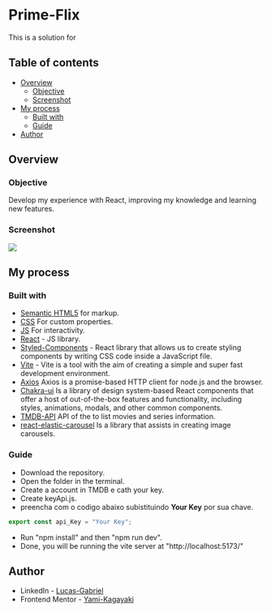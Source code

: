 # Prime-Flix

This is a solution for

## Table of contents

- [Overview](#overview)
  - [Objective](#Objective)
  - [Screenshot](#screenshot)
- [My process](#my-process)
  - [Built with](#built-with)
  - [Guide](#Guide)
- [Author](#author)

## Overview

### Objective

Develop my experience with React, improving my knowledge and learning new features.

### Screenshot

![](./screenshot.gif)

## My process

### Built with

- [Semantic HTML5](https://developer.mozilla.org/pt-BR/docs/Web/HTML) for markup.
- [CSS](https://developer.mozilla.org/pt-BR/docs/Web/CSS) For custom properties.
- [JS](https://developer.mozilla.org/pt-BR/docs/Web/JavaScript) For interactivity.
- [React](https://reactjs.org/) - JS library.
- [Styled-Components](https://styled-components.com/) - React library that allows us to create styling components by writing CSS code inside a JavaScript file.
- [Vite](https://vitejs.dev/) - Vite is a tool with the aim of creating a simple and super fast development environment.
- [Axios](https://axios-http.com/ptbr/docs/intro) Axios is a promise-based HTTP client for node.js and the browser.
- [Chakra-ui](https://chakra-ui.com/) Is a library of design system-based React components that offer a host of out-of-the-box features and functionality, including styles, animations, modals, and other common components.
- [TMDB-API](https://www.themoviedb.org/) API of the to list movies and series information.
- [react-elastic-carousel](https://sag1v.github.io/react-elastic-carousel/) Is a library that assists in creating image carousels.

### Guide

- Download the repository.
- Open the folder in the terminal.
- Create a account in TMDB e cath your key.
- Create keyApi.js.
- preencha com o codigo abaixo subistituindo **Your Key** por sua chave.

```JavaScript
export const api_Key = "Your Key";
```

- Run "npm install" and then "npm run dev".
- Done, you will be running the vite server at "http://localhost:5173/"

## Author

- LinkedIn - [Lucas-Gabriel](https://www.linkedin.com/in/yami-kagayaki/)
- Frontend Mentor - [Yami-Kagayaki](https://www.frontendmentor.io/profile/Yami-Kagayaki)
